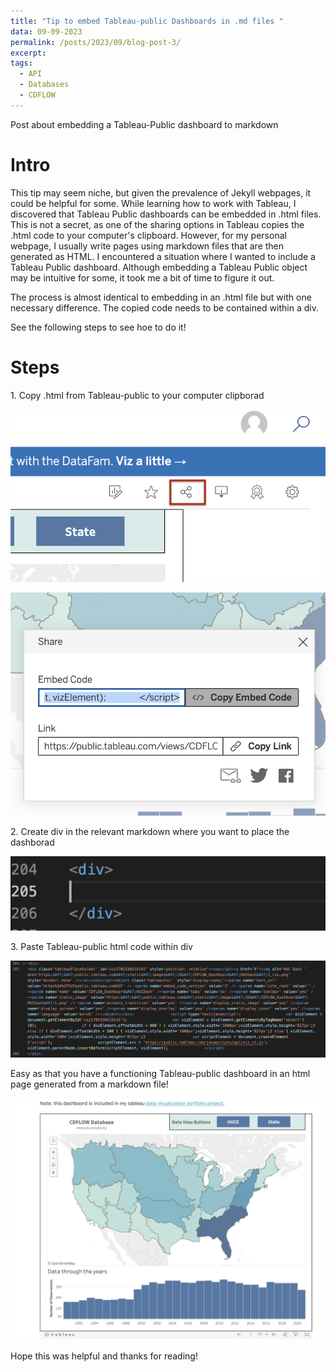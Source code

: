 ```yaml
---
title: "Tip to embed Tableau-public Dashboards in .md files "
data: 09-09-2023
permalink: /posts/2023/09/blog-post-3/
excerpt:
tags:
  - API
  - Databases
  - CDFLOW
---
```


Post about embedding a Tableau-Public dashboard to markdown

# Intro

This tip may seem niche, but given the prevalence of Jekyll webpages, it could be helpful for some. While learning how to work with Tableau, I discovered that Tableau Public dashboards can be embedded in .html files. This is not a secret, as one of the sharing options in Tableau copies the .html code to your computer's clipboard. However, for my personal webpage, I usually write pages using markdown files that are then generated as HTML. I encountered a situation where I wanted to include a Tableau Public dashboard. Although embedding a Tableau Public object may be intuitive for some, it took me a bit of time to figure it out.

The process is almost identical to embedding in an .html file but with one necessary difference. The copied code needs to be contained within a div.

See the following steps to see hoe to do it!

# Steps

1\. Copy .html from Tableau-public to your computer clipborad

![Alt Text](/images/Blog/embed_tableau/1.png)

![Alt Text](/images/Blog/embed_tableau/2.png)

2\. Create div in the relevant markdown where you want to place the dashborad

![Alt Text](/images/Blog/embed_tableau/3.png)

3\. Paste Tableau-public html code within div

![Alt Text](/images/Blog/embed_tableau/4.png)

Easy as that you have a functioning Tableau-public dashboard in an html page generated from a markdown file!

![Alt Text](/images/Blog/embed_tableau/5.png)

Hope this was helpful and thanks for reading!
